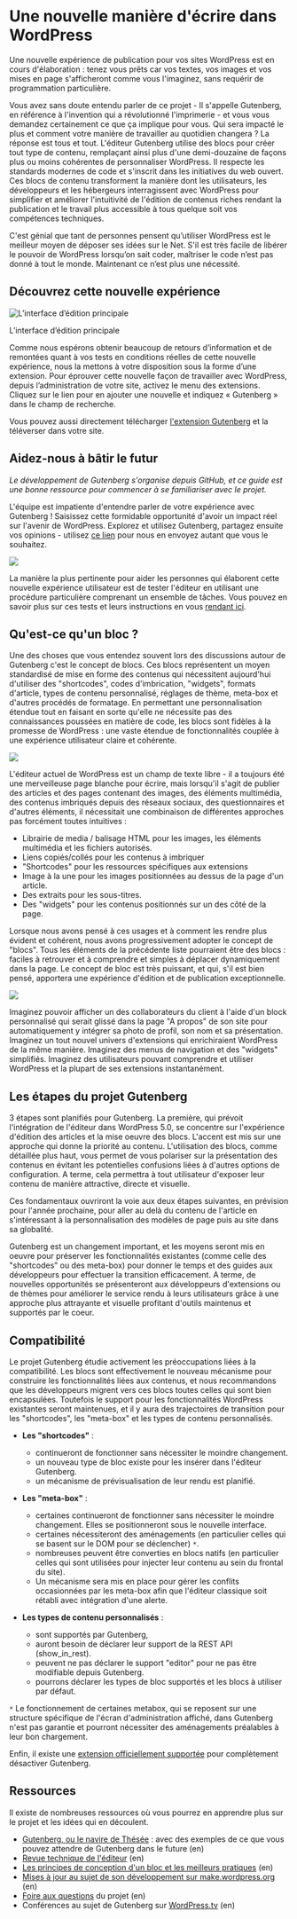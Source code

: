 # Une nouvelle manière d'écrire dans WordPress

Une nouvelle expérience de publication pour vos sites WordPress est en cours d'élaboration : tenez vous prêts car vos textes, vos images et vos mises en page s'afficheront comme vous l'imaginez, sans requérir de programmation particulière.

Vous avez sans doute entendu parler de ce projet - Il s'appelle Gutenberg, en référence à l'invention qui a révolutionné l'imprimerie - et vous vous demandez certainement ce que ça implique pour vous. Qui sera impacté le plus et comment votre manière de travailler au quotidien changera ? La réponse est tous et tout. L'éditeur Gutenberg utilise des blocs pour créer tout type de contenu, remplaçant ainsi plus d'une demi-douzaine de façons plus ou moins cohérentes de personnaliser WordPress. Il respecte les standards modernes de code et s'inscrit dans les initiatives du web ouvert. Ces blocs de contenu transforment la manière dont les utilisateurs, les développeurs et les hébergeurs interragissent avec WordPress pour simplifier et améliorer l'intuitivité de l'édition de contenus riches rendant la publication et le travail plus accessible à tous quelque soit vos compétences techniques.

C'est génial que tant de personnes pensent qu’utiliser WordPress est le meilleur moyen de déposer ses idées sur le Net. S'il est très facile de libérer le pouvoir de WordPress lorsqu’on sait coder, maîtriser le code n’est pas donné à tout le monde. Maintenant ce n’est plus une nécessité.

## Découvrez cette nouvelle expérience

![L’interface d’édition principale](https://wordpress.org/gutenberg/files/2017/12/Gutenberg.png)

L’interface d’édition principale

Comme nous espérons obtenir beaucoup de retours d’information et de remontées quant à vos tests en conditions réelles de cette nouvelle expérience, nous la mettons à votre disposition sous la forme d’une extension. Pour éprouver cette nouvelle façon de travailler avec WordPress, depuis l’administration de votre site, activez le menu des extensions. Cliquez sur le lien pour en ajouter une nouvelle et indiquez « Gutenberg » dans le champ de recherche.

Vous pouvez aussi directement télécharger [l'extension Gutenberg](https://wordpress.org/plugins/gutenberg/) et la téléverser dans votre site.

## Aidez-nous à bâtir le futur

_Le développement de Gutenberg s'organise depuis GitHub, et ce guide est une bonne ressource pour commencer à se familiariser avec le projet._

L'équipe est impatiente d'entendre parler de votre expérience avec Gutenberg ! Saisissez cette formidable opportunité d'avoir un impact réel sur l'avenir de WordPress. Explorez et utilisez Gutenberg, partagez ensuite vos opinions - utilisez [ce lien](https://wordpressdotorg.polldaddy.com/s/gutenberg-support) pour nous en envoyez autant que vous le souhaitez.

![](https://wordpress.org/gutenberg/files/2017/12/Mobile.png)

La manière la plus pertinente pour aider les personnes qui élaborent cette nouvelle expérience utilisateur est de tester l'éditeur en utilisant une procédure particulière comprenant un ensemble de tâches. Vous pouvez en savoir plus sur ces tests et leurs instructions en vous [rendant ici](https://make.wordpress.org/test/handbook/call-for-testing/gutenberg-testing/).

## Qu'est-ce qu'un bloc ?

Une des choses que vous entendez souvent lors des discussions autour de Gutenberg c'est le concept de blocs. Ces blocs représentent un moyen standardisé de mise en forme des contenus qui nécessitent aujourd'hui d'utiliser des "shortcodes", codes d'imbrication, "widgets", formats d'article, types de contenu personnalisé, réglages de thème, meta-box et d'autres procédés de formatage. En permettant une personnalisation étendue tout en faisant en sorte qu'elle ne nécessite pas des connaissances poussées en matière de code, les blocs sont fidèles à la promesse de WordPress : une vaste étendue de fonctionnalités couplée à une expérience utilisateur claire et cohérente.

![](https://wordpress.org/gutenberg/files/2017/12/Gallery.png)

L'éditeur actuel de WordPress est un champ de texte libre - il a toujours été une merveilleuse page blanche pour écrire, mais lorsqu'il s'agit de publier des articles et des pages contenant des images, des éléments multimédia, des contenus imbriqués depuis des réseaux sociaux, des questionnaires et d'autres éléments, il nécessitait une combinaison de différentes approches pas forcément toutes intuitives :

+ Librairie de media / balisage HTML pour les images, les éléments multimédia et les fichiers autorisés.
+ Liens copiés/collés pour les contenus à imbriquer
+ "Shortcodes" pour les ressources spécifiques aux extensions
+ Image à la une pour les images positionnées au dessus de la page d'un article.
+ Des extraits pour les sous-titres.
+ Des "widgets" pour les contenus positionnés sur un des côté de la page.

Lorsque nous avons pensé à ces usages et à comment les rendre plus évident et cohérent, nous avons progressivement adopter le concept de "blocs". Tous les éléments de la précédente liste pourraient être des blocs : faciles à retrouver et à comprendre et simples à déplacer dynamiquement dans la page. Le concept de bloc est très puissant, et qui, s'il est bien pensé, apportera une expérience d'édition et de publication exceptionnelle.

![](https://wordpress.org/gutenberg/files/2017/12/Text.png)

Imaginez pouvoir afficher un des collaborateurs du client à l'aide d'un block personnalisé qui serait glissé dans la page "A propos" de son site pour automatiquement y intégrer sa photo de profil, son nom et sa présentation. Imaginez un tout nouvel univers d'extensions qui enrichiraient WordPress de la même manière. Imaginez des menus de navigation et des "widgets" simplifiés. Imaginez des utilisateurs pouvant comprendre et utiliser WordPress et la plupart de ses extensions instantanément.

## Les étapes du projet Gutenberg

3 étapes sont planifiés pour Gutenberg. La première, qui prévoit l'intégration de l'éditeur dans WordPress 5.0, se concentre sur l'expérience d'édition des articles et la mise oeuvre des blocs. L'accent est mis sur une approche qui donne la priorité au contenu. L'utilisation des blocs, comme détaillée plus haut, vous permet de vous polariser sur la présentation des contenus en évitant les potentielles confusions liées à d'autres options de configuration. A terme, cela permettra à tout utilisateur d'exposer leur contenu de manière attractive, directe et visuelle.

Ces fondamentaux ouvriront la voie aux deux étapes suivantes, en prévision pour l'année prochaine, pour aller au delà du contenu de l'article en s'intéressant à la personnalisation des modèles de page puis au site dans sa globalité.

Gutenberg est un changement important, et les moyens seront mis en oeuvre pour préserver les fonctionnalités existantes (comme celle des "shortcodes" ou des meta-box) pour donner le temps et des guides aux développeurs pour effectuer la transition efficacement. A terme, de nouvelles opportunités se présenteront aux développeurs d'extensions ou de thèmes pour améliorer le service rendu à leurs utilisateurs grâce à une approche plus attrayante et visuelle profitant d'outils maintenus et supportés par le coeur.

## Compatibilité

Le projet Gutenberg étudie activement les préoccupations liées à la compatibilité. Les blocs sont effectivement le nouveau mécanisme pour construire les fonctionnalités liées aux contenus, et nous recommandons que les développeurs migrent vers ces blocs toutes celles qui sont bien encapsulées. Toutefois le support pour les fonctionnalités WordPress existantes seront maintenues, et il y aura des trajectoires de transition pour les "shortcodes", les "meta-box" et les types de contenu personnalisés.

+ **Les "shortcodes"** :

	- continueront de fonctionner sans nécessiter le moindre changement.
	- un nouveau type de bloc existe pour les insérer dans l'éditeur Gutenberg.
	- un mécanisme de prévisualisation de leur rendu est planifié.


+ **Les "meta-box"** :

	- certaines continueront de fonctionner sans nécessiter le moindre changement. Elles se positionneront sous le nouvelle interface.
	- certaines nécessiteront des aménagements (en particulier celles qui se basent sur le DOM pour se déclencher) `*`.
	- nombreuses peuvent être converties en blocs natifs (en particulier celles qui sont utilisées pour injecter leur contenu au sein du frontal du site).
	- Un mécanisme sera mis en place pour gérer les conflits occasionnées par les meta-box afin que l'éditeur classique soit rétabli avec intégration d'une alerte.


+ **Les types de contenu personnalisés** :

	- sont supportés par Gutenberg,
	- auront besoin de déclarer leur support de la REST API (show_in_rest).
	- peuvent ne pas déclarer le support "editor" pour ne pas être modifiable depuis Gutenberg.
	- pourrons déclarer les types de bloc supportés et les blocs à utiliser par défaut.

`*` Le fonctionnement de certaines metabox, qui se reposent sur une structure spécifique de l'écran d'administration affiché, dans Gutenberg n'est pas garantie et pourront nécessiter des aménagements préalables à leur bon chargement.

Enfin, il existe une [extension officiellement supportée](https://wordpress.org/plugins/classic-editor/) pour complètement désactiver Gutenberg.

## Ressources

Il existe de nombreuses ressources où vous pourrez en apprendre plus sur le projet et les idées qui en découlent.

+ [Gutenberg, ou le navire de Thésée](http://matiasventura.com/post/gutenberg-or-the-ship-of-theseus/) : avec des exemples de ce que vous pouvez attendre de Gutenberg dans le future (en)
+ [Revue technique de l'éditeur](https://make.wordpress.org/core/2017/01/17/editor-technical-overview) (en)
+ [Les principes de conception d'un bloc et les meilleurs pratiques](http://gutenberg-devdoc.surge.sh/reference/design-principles/) (en)
+ [Mises à jour au sujet de son développement sur make.wordpress.org](https://make.wordpress.org/core/tag/gutenberg/) (en)
+ [Foire aux questions](https://wordpress.org/gutenberg/handbook/reference/faq/) du projet (en)
+ Conférences au sujet de Gutenberg sur [WordPress.tv](https://wordpress.tv/?s=gutenberg) (en)

